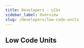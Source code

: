 ```yaml
---
title: Developers - LCUs
sidebar_label: Overview
slug: /developers/low-code-units
---
```


## Low Code Units
